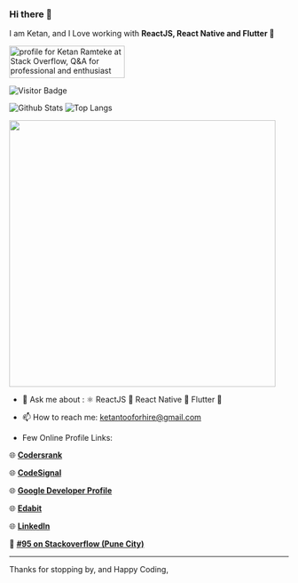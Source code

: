 ### Hi there 👋
I am Ketan,
and I Love working with **ReactJS, React Native and Flutter 📱**

<a href="https://stackoverflow.com/users/5669120/ketan-ramteke"><img src="https://stackoverflow.com/users/flair/5669120.png" width="208" height="58" alt="profile for Ketan Ramteke at Stack Overflow, Q&amp;A for professional and enthusiast programmers" title="profile for Ketan Ramteke at Stack Overflow, Q&amp;A for professional and enthusiast programmers"></a>

![Visitor Badge](https://visitor-badge.laobi.icu/badge?page_id=theketan2)


![Github Stats](https://github-readme-stats.vercel.app/api?username=theketan2&count_private=true&show_icons=true&theme=synthwave)
![Top Langs](https://github-readme-stats.vercel.app/api/top-langs/?username=theketan2&hide=TeX&layout=compact&theme=synthwave)

<a href="https://profile.codersrank.io/user/theketan2"><img width="480" src="https://cr-ss-service.azurewebsites.net/api/ScreenShot?widget=summary&username=TheKetan2"></a>


- 💬 Ask me about : ⚛ ReactJS 📱 React Native 📱 Flutter 💙

- 📫 How to reach me: ketantooforhire@gmail.com

- Few Online Profile Links:

🌐 [**Codersrank**][1] 

🌐 [**CodeSignal**][2] 

🌐 [**Google Developer Profile**][3] 

🌐 [**Edabit**][4]

🌐 [**LinkedIn**][5]

🏅 [**#95 on Stackoverflow (Pune City)**][7]

-----------------------------------------------------

Thanks for stopping by, and Happy Coding,


  [1]: https://profile.codersrank.io/user/theketan2
  [2]: https://app.codesignal.com/profile/theketan2
  [3]: https://developers.google.com/profile/u/104430876065192851674
  [4]: https://edabit.com/user/xsDyJstYoBZRS8pJH
  [5]: https://www.linkedin.com/in/theketan2/
  [6]: https://www.buymeacoffee.com/theketan2
  [7]: https://data.stackexchange.com/stackoverflow/query/edit/1388077
  [8]: https://i.stack.imgur.com/eT3h6.gif

<!--

<a href="https://profile.codersrank.io/user/theketan2"><img width="480"  src="https://cr-skills-chart-widget.azurewebsites.net/api/api?username=theketan2"></a>

Here are some ideas to get you started:

- 🔭 I’m currently working on ...
- 🌱 I’m currently learning ...
- 👯 I’m looking to collaborate on ...
- 🤔 I’m looking for help with ...
- 💬 Ask me about ...
- 📫 How to reach me: ...
- 😄 Pronouns: ...
- ⚡ Fun fact: ...
-->
